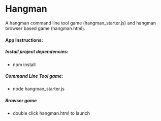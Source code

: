 # Hangman

A hangman command line tool game (hangman_starter.js) and hangman browser based game (hangman.html).


#### App Instructions:

##### Install project dependencies:
- npm install

##### Command Line Tool game:
- node hangman_starter.js

##### Browser game
- double click hangman.html to launch
